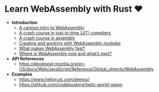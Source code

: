 # Learn WebAssembly with Rust :heart:

- **Introduction**
  - [A cartoon intro to WebAssembly](https://hacks.mozilla.org/2017/02/a-cartoon-intro-to-webassembly/)
  - [A crash course in just-in-time (JIT) compilers](https://hacks.mozilla.org/2017/02/a-crash-course-in-just-in-time-jit-compilers/)
  - [A crash course in assembly](https://hacks.mozilla.org/2017/02/a-crash-course-in-assembly/)
  - [Creating and working with WebAssembly modules](https://hacks.mozilla.org/2017/02/creating-and-working-with-webassembly-modules/)
  - [What makes WebAssembly fast?](https://hacks.mozilla.org/2017/02/what-makes-webassembly-fast/)
  - [Where is WebAssembly now and what’s next?](https://hacks.mozilla.org/2017/02/where-is-webassembly-now-and-whats-next/)
- **API References**
  - https://developer.mozilla.org/en-US/docs/Web/JavaScript/Reference/Global_objects/WebAssembly
- **Examples**
  - https://www.hellorust.com/demos/
  - https://github.com/codebusking/hello-world-wasm
